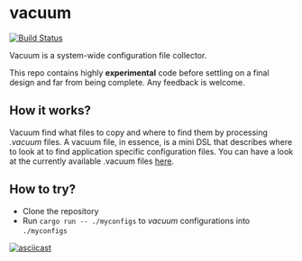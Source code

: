 # vacuum

[![Build Status](https://travis-ci.org/idursun/vacuum.svg?branch=master)](https://travis-ci.org/idursun/vacuum)

Vacuum is a system-wide configuration file collector.

This repo contains highly **experimental** code before settling on a final design and far from being complete. Any feedback is welcome.

## How it works?

Vacuum find what files to copy and where to find them by processing _.vacuum_ files. A vacuum file, in essence, is a mini DSL that describes where to look at to find application specific configuration files. You can have a look at the currently available .vacuum files [here](
https://github.com/idursun/vacuum/tree/master/apps).

## How to try?

- Clone the repository
- Run `cargo run -- ./myconfigs` to _vacuum_ configurations into `./myconfigs`

[![asciicast](https://asciinema.org/a/262882.svg)](https://asciinema.org/a/262882)
